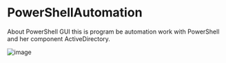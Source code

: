 # PowerShellAutomation

About
PowerShell GUI this is program be automation work with PowerShell and her component ActiveDirectory.

![image](https://user-images.githubusercontent.com/46220650/177012906-65b05106-3c0f-4718-accb-8a86ff3c5241.png)
